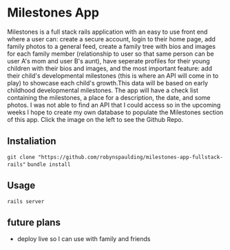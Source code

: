# Milestones App

Milestones is a full stack rails application with an easy to use front end where a user can: create a secure account, login to their home page, add family photos to a general feed, create a family tree with bios and images for each family member (relationship to user so that same person can be user A's mom and user B's aunt), have seperate profiles for their young children with their bios and images, and the most important feature: add their child's developmental milestones (this is where an API will come in to play) to showcase each child's growth.This data will be based on early childhood developmental milestones. The app will have a check list containing the milestones, a place for a description, the date, and some photos. I was not able to find an API that I could access so in the upcoming weeks I hope to create my own database to populate the Milestones section of this app. Click the image on the left to see the Github Repo.

## Instaliation
`git clone "https://github.com/robynspaulding/milestones-app-fullstack-rails"`
`bundle install`

## Usage
`rails server`

## future plans
- deploy live so I can use with family and friends
